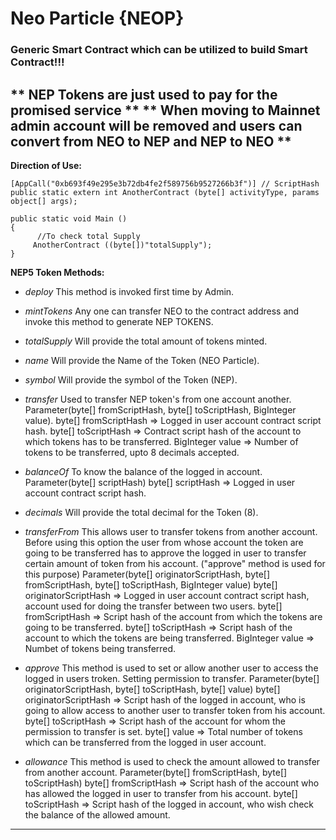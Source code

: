 # Neo Particle {NEOP}
### Generic Smart Contract which can be utilized to build Smart Contract!!!
** NEP Tokens are just used to pay for the promised service **
** When moving to Mainnet admin account will be removed and users can convert from NEO to NEP and NEP to NEO **
---
**Direction of Use:**
```
[AppCall("0xb693f49e295e3b72db4fe2f589756b9527266b3f")] // ScriptHash
public static extern int AnotherContract (byte[] activityType, params object[] args);

public static void Main ()
{
      //To check total Supply
     AnotherContract ((byte[])"totalSupply");
}
```
**NEP5 Token Methods:**

* *deploy*
  This method is invoked first time by Admin.
  
* *mintTokens* 
  Any one can transfer NEO to the contract address and invoke this method to generate NEP TOKENS.
  
* *totalSupply* 
  Will provide the total amount of tokens minted.
  
* *name* 
  Will provide the Name of the Token (NEO Particle).
  
* *symbol* 
  Will provide the symbol of the Token (NEP).
  
* *transfer* 
  Used to transfer NEP token's from one account another.
      Parameter(byte[] fromScriptHash, byte[] toScriptHash, BigInteger value).
        byte[] fromScriptHash => Logged in user account contract script hash.
        byte[] toScriptHash => Contract script hash of the account to which tokens has to be transferred.
        BigInteger value => Number of tokens to be transferred, upto 8 decimals accepted.
        
* *balanceOf*
  To know the balance of the logged in account.
      Parameter(byte[] scriptHash)
        byte[] scriptHash => Logged in user account contract script hash.
        
* *decimals*
  Will provide the total decimal for the Token (8).
  
* *transferFrom*
  This allows user to transfer tokens from another account. Before using this option the user from whose account the token are going to be transferred has to approve the logged in user to transfer certain amount of token from his account. ("approve" method is used for this purpose)
      Parameter(byte[] originatorScriptHash, byte[] fromScriptHash, byte[] toScriptHash, BigInteger value)
        byte[] originatorScriptHash => Logged in user account contract script hash, account used for doing the transfer between two users.
        byte[] fromScriptHash => Script hash of the account from which the tokens are going to be transferred.
        byte[] toScriptHash => Script hash of the account to which the tokens are being transferred.
        BigInteger value => Numbet of tokens being transferred.
        
* *approve*
  This method is used to set or allow another user to access the logged in users troken. Setting permission to transfer.
      Parameter(byte[] originatorScriptHash, byte[] toScriptHash, byte[] value)
        byte[] originatorScriptHash => Script hash of the logged in account, who is going to allow access to another user to transfer token from his account.
        byte[] toScriptHash => Script hash of the account for whom the permission to transfer is set.
        byte[] value => Total number of tokens which can be transferred from the logged in user account.
        
* *allowance*
  This method is used to check the amount allowed to transfer from another account.
      Parameter(byte[] fromScriptHash, byte[] toScriptHash)
        byte[] fromScriptHash => Script hash of the account who has allowed the logged in user to transfer from his account.
        byte[] toScriptHash => Script hash of the logged in account, who wish check the balance of the allowed amount.
---
